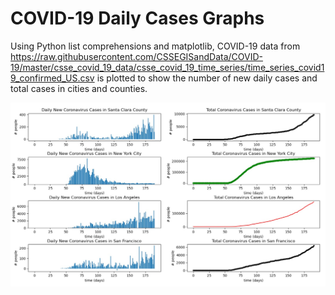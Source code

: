 # COVID-19 Daily Cases Graphs
Using Python list comprehensions and matplotlib, COVID-19 data from https://raw.githubusercontent.com/CSSEGISandData/COVID-19/master/csse_covid_19_data/csse_covid_19_time_series/time_series_covid19_confirmed_US.csv is plotted to show the number of new daily cases and total cases in cities and counties.

![Image of Graphs](COVID-19_Graph_Demo.jpg)
